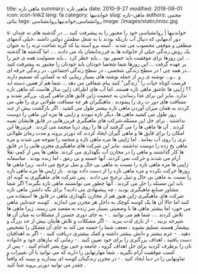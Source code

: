 title: ماهی تازه
summary: ماهی تازه
date: 2010-9-27
modified: 2018-08-01
icon:  icon-link2
lang: fa
category: خواندنیها
slug: ماهی-تازه
authors: مجتبی بنائی
tags: روانشناسی,خواندنیها,روانشناسی
image: /images/static/misc.jpg

s: خواندنیها | روانشناسی    خود را مجبور را به پیشرفت کنید ...  در گذشته های نه چندان دور آدمهایی که دنبال آب باریکه بودند یا یه شغل مطمئن دولتی داشند ،خیلی آدمهای منطقی و موفقی محسوب می شدند .  آسته برو آسته بیا که گربه شاخت نزنه را به عنوان یک روش زندگی خیلی از خانواده ها به فرزندانشان یاد می دادند ....  اما گذشته ها گذشته ... این روزها برای موفقیت باید جسور بود ...باید خطر کرد ...باید مسولیت همه ی چیز را بر عهده گرفت ...  این روزها شما شخصا خودتان باید خودتان را مجبور به پیشرفت کنید ...در همه چی ! در سطح زندگی شخصی ، در سطح زندگی اجتماعی ، در زندگی حرفه ای و ...و...  نوشته ی زیر از جمله نوشته های بسیار زیبایی که به کسانی که تصمیم دارند فرصت کوتاه حیات را "زندگی" کنند پیام شفافی می دهد ...  شما هم از همین دسته اید ؟؟      ژاپنی ها عاشق ماهی تازه هستند. اما آب های اطراف ژاپن سال هاست که ماهی تازه ندارد. بنابر این برای غذا رساندن به جمعیت ژاپن قایق های ماهی گیری، بزرگتر شدند و مسافت های دور ت ری را پیمودند . ماهیگیران هر چه مسافت طولانی تری را طی می کردند به همان میزان آوردن ماهی تازه بیشتر طول می کشید .  اگر بازگشت بیش از چند روز طول می کشید ماهی ها، دیگر تازه نبودند و ژاپنی ها مزه این ماهی را دوست نداشتند .  برای حل این مسئله،شرکت های ماهیگیری فریزرهایی در قایق هایشان تعبیه کردند . آن ها ماهی ها را می گرفتند آن ها را روی دریا منجمد می کردند . فریزرها این امکان را برای قایق ها و ماهی گیران ایجاد کردند که دورتر بروند و مدت زمان طولانی تری را روی آب بمانند .    اما ژاپنی ها مزه ماهی تازه و منجمد را متوجه می شدند و مزه ماهی یخ زده را دوست نداشتند. بنابر این شرکت های ماهیگیری مخزن هایی را در قایق ها کار گذاشتند و ماهی را در مخازن آب نگهداری می کردند. ماهی ها پس از کمی تقلا آرام می شدند و حرکت نمی کردند. آنها خسته و بی رمق ، اما زنده بودند .    متاسفانه ژاپنی ها مزه ماهی تازه را نسبت به  ماهی بی حال و تنبل ترجیح می دادند. زیرا ماهی ها روزها حرکت نکرده و مزه ماهی تازه را از دست داده بودند .   باز ژاپنی ها مزه ماهی تازه را نسبت به ماهی بی حال و تنبل ترجیح می دادند . پس شرکت های ماهیگیری به گونه ای باید این مسئله را حل می کردند .     آنها چطور  می توانستند ماهی تازه بگیرند؟      اگر شما مشاور صنایع ماهیگیری بودید ، چه پیشنهادی می دادید؟    برای نگه داشتن ماهی تازه شرکت های ماهیگیری ژاپن هنوز هم از مخازن نگهداری ماهی در قایق ها استفاده می کنند اما حالا آن ها یک کوسه کوچک به داخل هر مخزن می اندازند . کوسه جندتایی ماهی می خورد اما بیشتر ماهی ها با وضعیتی بسیار سر زنده به مقصد می رسند. زیرا ماهی ها تلاش کردند ....  شما هم می توانید ..    -  به جای دوری جستن از مشکلات به میان آن ها شیرجه بزنید .  - از بازی لذت ببرید .   - اگر مشکلات و تلاش هایتان بیش از حد بزرگ و بیشمار هستند تسلیم نشوید ، ضعف شما را خسته می کند به جای آن مشکل را تشخیص دهید .  - عزم بیشتر و دانش بیشتر داشته و کمک بیشتری دریافت کنید .  - اگر به اهدافتان دست یافتید ، اهداف بزرگتری را برای خود تعیین کنید .  - زمانی که نیازهای خود و خانواده تان را برطرف کردید برای حل اهداف گروه ، جامعه و حتی نوع بشر اقدام کنید .  - پس از کسب موفقیت آرام نگیرید ، شما مهارتهایی را دارید که می توانید با آن تغییرات و تفاوتهایی را در دنیا ایجاد کنید .  - در مخزن زندگیتان کوسه ای بیندازید و ببینید که واقعاً چقدر می توانید دورتر بروید شنا کنید .